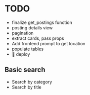 # TODO

- finalize get_postings function
- posting details view
- pagination
- extract cards, pass props
- Add frontend prompt to get location
- populate tables
- 🚀 deploy

## Basic search

- Search by category
- Search by title
